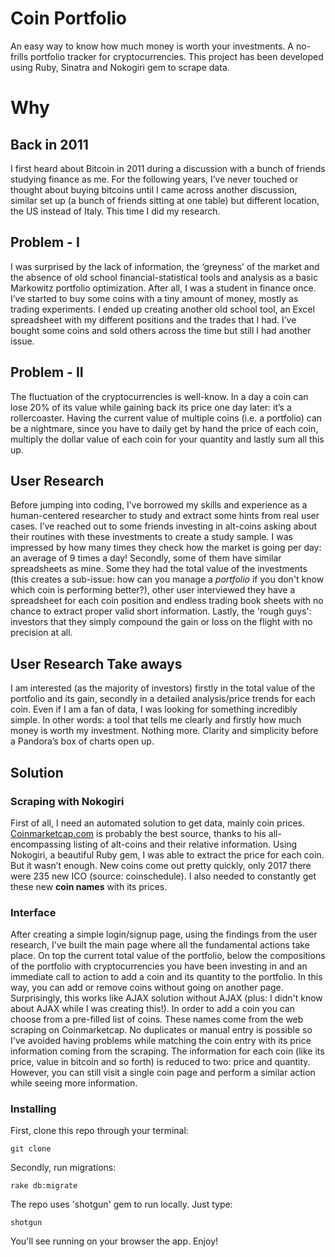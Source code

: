 # Coin Portfolio
An easy way to know how much money is worth your investments.
A no-frills portfolio tracker for cryptocurrencies.
This project has been developed using Ruby, Sinatra and Nokogiri gem to scrape data.


# Why
## Back in 2011
I first heard about Bitcoin in 2011 during a discussion with a bunch of friends studying finance as me. For the following years, I’ve never touched or thought about buying bitcoins until I came across another discussion, similar set up (a bunch of friends sitting at one table) but different location, the US instead of Italy. This time I did my research.

## Problem - I
I was surprised by the lack of information, the ‘greyness’ of the market and the absence of old school financial-statistical tools and analysis as a basic Markowitz portfolio optimization. After all, I was a student in finance once. I’ve started to buy some coins with a tiny amount of money, mostly as trading experiments. I ended up creating another old school tool, an Excel spreadsheet with my different positions and the trades that I had. I’ve bought some coins and sold others across the time but still I had another issue.

## Problem - II
The fluctuation of the cryptocurrencies is well-know. In a day a coin can lose 20% of its value while gaining back its price one day later: it’s a rollercoaster. Having the current value of multiple coins (i.e. a portfolio) can be a nightmare, since you have to daily get by hand the price of each coin, multiply the dollar value of each coin for your quantity and lastly sum all this up.

## User Research
Before jumping into coding, I’ve borrowed my skills and experience as a human-centered researcher to study and extract some hints from real user cases. I’ve reached out to some friends investing in alt-coins asking about their routines with these investments to create a study sample. I was impressed by how many times they check how the market is going per day: an average of 9 times a day! Secondly, some of them have similar spreadsheets as mine. Some they had the total value of the investments (this creates a sub-issue: how can you manage a *portfolio* if you don't know which coin is performing better?), other user interviewed they have a spreadsheet for each coin position and endless trading book sheets with no chance to extract proper valid short information. Lastly, the 'rough guys': investors that they simply compound the gain or loss on the flight with no precision at all.

## User Research Take aways
I am interested (as the majority of investors) firstly in the total value of the portfolio and its gain, secondly in a detailed analysis/price trends for each coin. Even if I am a fan of data, I was looking for something incredibly simple. In other words: a tool that tells me clearly and firstly how much money is worth my investment. Nothing more. Clarity and simplicity before a Pandora’s box of charts open up.

## Solution
### Scraping with Nokogiri
First of all, I need an automated solution to get data, mainly coin prices. [Coinmarketcap.com](https://coinmarketcap.com/) is probably the best source, thanks to his all-encompassing listing of alt-coins and their relative information. Using Nokogiri, a beautiful Ruby gem, I was able to extract the price for each coin. But it wasn’t enough. New coins come out pretty quickly, only 2017 there were 235 new ICO (source: coinschedule). I also needed to constantly get these new **coin names** with its prices.

### Interface
After creating a simple login/signup page, using the findings from the user research, I’ve built the main page where all the fundamental actions take place.
On top the current total value of the portfolio, below the compositions of the portfolio with cryptocurrencies you have been investing in and an immediate call to action to add a coin and its quantity to the portfolio. In this way, you can add or remove coins without going on another page. Surprisingly, this works like AJAX solution without AJAX (plus: I didn't know about AJAX while I was creating this!).
In order to add a coin you can choose from a pre-filled list of coins. These names come from the web scraping on Coinmarketcap. No duplicates or manual entry is possible so I've avoided having problems while matching the coin entry with its price information coming from the scraping.
The information for each coin (like its price, value in bitcoin and so forth) is reduced to two: price and quantity. However, you can still visit a single coin page and perform a similar action while seeing more information.

### Installing

First, clone this repo through your terminal:

```
git clone
```

Secondly, run migrations:

```
rake db:migrate
```

The repo uses 'shotgun' gem to run locally. Just type:

```
shotgun
```
You'll see running on your browser the app.
Enjoy!
